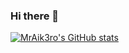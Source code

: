 ### Hi there 👋

<!--
**mraikero-01/mraikero-01** is a ✨ _special_ ✨ repository because its `README.md` (this file) appears on your GitHub profile.

Here are some ideas to get you started:

- 🔭 I’m currently working on ...
- 🌱 I’m currently learning ...
- 👯 I’m looking to collaborate on ...
- 🤔 I’m looking for help with ...
- 💬 Ask me about ...
- 📫 How to reach me: ...
- 😄 Pronouns: ...
- ⚡ Fun fact: ...
-->

[![MrAik3ro's GitHub stats](https://github-readme-stats.vercel.app/api?username=mraikero-01)](https://github.com/anuraghazra/github-readme-stats)

